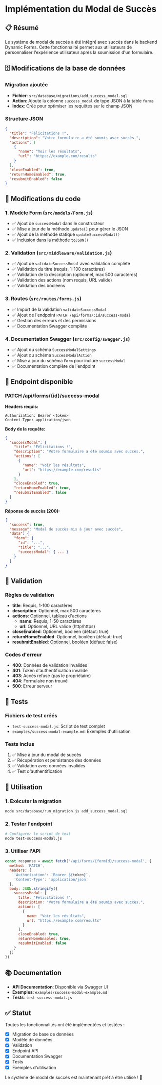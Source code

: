 # Implémentation du Modal de Succès

## 📋 Résumé

Le système de modal de succès a été intégré avec succès dans le backend Dynamic Forms. Cette fonctionnalité permet aux utilisateurs de personnaliser l'expérience utilisateur après la soumission d'un formulaire.

## 🗄️ Modifications de la base de données

### Migration ajoutée
- **Fichier**: `src/database/migrations/add_success_modal.sql`
- **Action**: Ajoute la colonne `success_modal` de type JSON à la table `forms`
- **Index**: Créé pour optimiser les requêtes sur le champ JSON

### Structure JSON
```json
{
  "title": "Félicitations !",
  "description": "Votre formulaire a été soumis avec succès.",
  "actions": [
    {
      "name": "Voir les résultats",
      "url": "https://example.com/results"
    }
  ],
  "closeEnabled": true,
  "returnHomeEnabled": true,
  "resubmitEnabled": false
}
```

## 🔧 Modifications du code

### 1. Modèle Form (`src/models/Form.js`)
- ✅ Ajout de `successModal` dans le constructeur
- ✅ Mise à jour de la méthode `update()` pour gérer le JSON
- ✅ Ajout de la méthode statique `updateSuccessModal()`
- ✅ Inclusion dans la méthode `toJSON()`

### 2. Validation (`src/middleware/validation.js`)
- ✅ Ajout de `validateSuccessModal` avec validation complète
- ✅ Validation du titre (requis, 1-100 caractères)
- ✅ Validation de la description (optionnel, max 500 caractères)
- ✅ Validation des actions (nom requis, URL valide)
- ✅ Validation des booléens

### 3. Routes (`src/routes/forms.js`)
- ✅ Import de la validation `validateSuccessModal`
- ✅ Ajout de l'endpoint `PATCH /api/forms/:id/success-modal`
- ✅ Gestion des erreurs et des permissions
- ✅ Documentation Swagger complète

### 4. Documentation Swagger (`src/config/swagger.js`)
- ✅ Ajout du schéma `SuccessModalSettings`
- ✅ Ajout du schéma `SuccessModalAction`
- ✅ Mise à jour du schéma `Form` pour inclure `successModal`
- ✅ Documentation complète de l'endpoint

## 🚀 Endpoint disponible

### PATCH /api/forms/{id}/success-modal

**Headers requis:**
```
Authorization: Bearer <token>
Content-Type: application/json
```

**Body de la requête:**
```json
{
  "successModal": {
    "title": "Félicitations !",
    "description": "Votre formulaire a été soumis avec succès.",
    "actions": [
      {
        "name": "Voir les résultats",
        "url": "https://example.com/results"
      }
    ],
    "closeEnabled": true,
    "returnHomeEnabled": true,
    "resubmitEnabled": false
  }
}
```

**Réponse de succès (200):**
```json
{
  "success": true,
  "message": "Modal de succès mis à jour avec succès",
  "data": {
    "form": {
      "id": "...",
      "title": "...",
      "successModal": { ... }
    }
  }
}
```

## 📝 Validation

### Règles de validation
- **title**: Requis, 1-100 caractères
- **description**: Optionnel, max 500 caractères
- **actions**: Optionnel, tableau d'actions
  - **name**: Requis, 1-50 caractères
  - **url**: Optionnel, URL valide (http/https)
- **closeEnabled**: Optionnel, booléen (défaut: true)
- **returnHomeEnabled**: Optionnel, booléen (défaut: true)
- **resubmitEnabled**: Optionnel, booléen (défaut: false)

### Codes d'erreur
- **400**: Données de validation invalides
- **401**: Token d'authentification invalide
- **403**: Accès refusé (pas le propriétaire)
- **404**: Formulaire non trouvé
- **500**: Erreur serveur

## 🧪 Tests

### Fichiers de test créés
- `test-success-modal.js`: Script de test complet
- `examples/success-modal-example.md`: Exemples d'utilisation

### Tests inclus
1. ✅ Mise à jour du modal de succès
2. ✅ Récupération et persistance des données
3. ✅ Validation avec données invalides
4. ✅ Test d'authentification

## 🔄 Utilisation

### 1. Exécuter la migration
```bash
node src/database/run_migration.js add_success_modal.sql
```

### 2. Tester l'endpoint
```bash
# Configurer le script de test
node test-success-modal.js
```

### 3. Utiliser l'API
```javascript
const response = await fetch('/api/forms/{formId}/success-modal', {
  method: 'PATCH',
  headers: {
    'Authorization': `Bearer ${token}`,
    'Content-Type': 'application/json'
  },
  body: JSON.stringify({
    successModal: {
      title: "Félicitations !",
      description: "Votre formulaire a été soumis avec succès.",
      actions: [
        {
          name: "Voir les résultats",
          url: "https://example.com/results"
        }
      ],
      closeEnabled: true,
      returnHomeEnabled: true,
      resubmitEnabled: false
    }
  })
})
```

## 📚 Documentation

- **API Documentation**: Disponible via Swagger UI
- **Exemples**: `examples/success-modal-example.md`
- **Tests**: `test-success-modal.js`

## ✅ Statut

Toutes les fonctionnalités ont été implémentées et testées :
- [x] Migration de base de données
- [x] Modèle de données
- [x] Validation
- [x] Endpoint API
- [x] Documentation Swagger
- [x] Tests
- [x] Exemples d'utilisation

Le système de modal de succès est maintenant prêt à être utilisé ! 🎉
